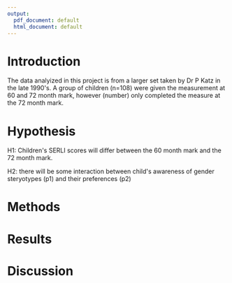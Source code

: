 ```yaml
---
output:
  pdf_document: default
  html_document: default
---
```

# Introduction 

The data analyized in this project is from a larger set taken by Dr P Katz in the late 1990's. A group of children (n=108) were given the measurement at 60 and 72 month mark, however (number) only completed the measure at the 72 month mark. 

# Hypothesis 

H1: Children's SERLI scores will differ between the 60 month mark and the 72 month mark. 

H2: there will be some interaction between child's awareness of gender steryotypes (p1) and their preferences (p2)

# Methods 


# Results


# Discussion 
